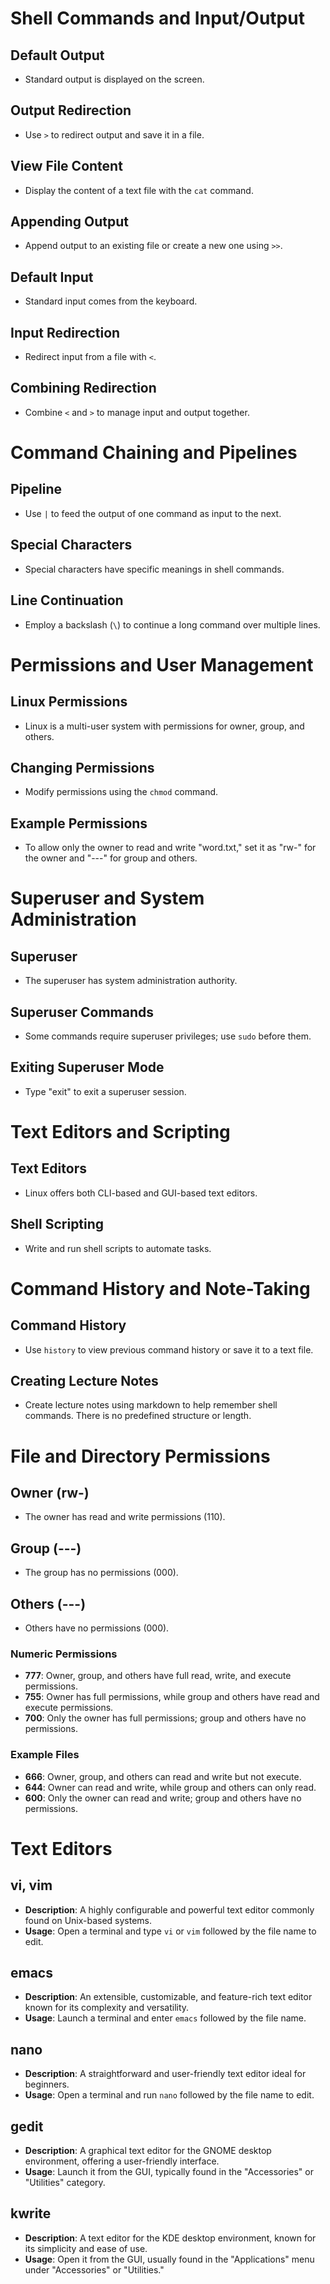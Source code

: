 # Shell Commands and Input/Output

## Default Output
- Standard output is displayed on the screen.

## Output Redirection
- Use `>` to redirect output and save it in a file.

## View File Content
- Display the content of a text file with the `cat` command.

## Appending Output
- Append output to an existing file or create a new one using `>>`.

## Default Input
- Standard input comes from the keyboard.

## Input Redirection
- Redirect input from a file with `<`.

## Combining Redirection
- Combine `<` and `>` to manage input and output together.

# Command Chaining and Pipelines

## Pipeline
- Use `|` to feed the output of one command as input to the next.

## Special Characters
- Special characters have specific meanings in shell commands.

## Line Continuation
- Employ a backslash (`\`) to continue a long command over multiple lines.

# Permissions and User Management

## Linux Permissions
- Linux is a multi-user system with permissions for owner, group, and others.

## Changing Permissions
- Modify permissions using the `chmod` command.

## Example Permissions
- To allow only the owner to read and write "word.txt," set it as "rw-" for the owner and "---" for group and others.

# Superuser and System Administration

## Superuser
- The superuser has system administration authority.

## Superuser Commands
- Some commands require superuser privileges; use `sudo` before them.

## Exiting Superuser Mode
- Type "exit" to exit a superuser session.

# Text Editors and Scripting

## Text Editors
- Linux offers both CLI-based and GUI-based text editors.

## Shell Scripting
- Write and run shell scripts to automate tasks.

# Command History and Note-Taking

## Command History
- Use `history` to view previous command history or save it to a text file.

## Creating Lecture Notes
- Create lecture notes using markdown to help remember shell commands. There is no predefined structure or length.

# File and Directory Permissions

## Owner (rw-)
- The owner has read and write permissions (110).

## Group (---)
- The group has no permissions (000).

## Others (---)
- Others have no permissions (000).

### Numeric Permissions

- **777**: Owner, group, and others have full read, write, and execute permissions.
- **755**: Owner has full permissions, while group and others have read and execute permissions.
- **700**: Only the owner has full permissions; group and others have no permissions.

### Example Files

- **666**: Owner, group, and others can read and write but not execute.
- **644**: Owner can read and write, while group and others can only read.
- **600**: Only the owner can read and write; group and others have no permissions.

# Text Editors

## vi, vim
- **Description**: A highly configurable and powerful text editor commonly found on Unix-based systems.
- **Usage**: Open a terminal and type `vi` or `vim` followed by the file name to edit.

## emacs
- **Description**: An extensible, customizable, and feature-rich text editor known for its complexity and versatility.
- **Usage**: Launch a terminal and enter `emacs` followed by the file name.

## nano
- **Description**: A straightforward and user-friendly text editor ideal for beginners.
- **Usage**: Open a terminal and run `nano` followed by the file name to edit.

## gedit
- **Description**: A graphical text editor for the GNOME desktop environment, offering a user-friendly interface.
- **Usage**: Launch it from the GUI, typically found in the "Accessories" or "Utilities" category.

## kwrite
- **Description**: A text editor for the KDE desktop environment, known for its simplicity and ease of use.
- **Usage**: Open it from the GUI, usually found in the "Applications" menu under "Accessories" or "Utilities."

